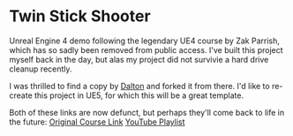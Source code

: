# Twin Stick Shooter 

Unreal Engine 4 demo following the legendary UE4 course by Zak Parrish, which has so sadly been removed from public access. I've built this project myself back in the day, but alas my project did not survivie a hard drive cleanup recently.

I was thrilled to find a copy by [Dalton](https://github.com/daltonbr/TwinStickShooter) and forked it from there. I'd like to re-create this project in UE5, for which this will be a great template. 

Both of these links are now defunct, but perhaps they'll come back to life in the future:
[Original Course Link](https://learn.unrealengine.com/course/2814930)
[YouTube Playlist](https://www.youtube.com/playlist?list=PLZlv_N0_O1gb5sdygbSiEU7hb0eomNLdq)